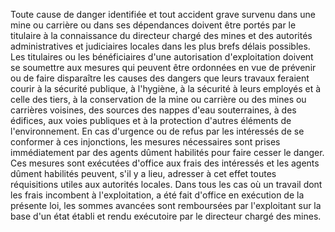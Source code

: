 Toute cause de danger identifiée et tout accident
grave survenu dans une mine ou carrière ou dans ses dépendances doivent
être portés par le titulaire à la connaissance du directeur chargé des
mines et des autorités administratives et judiciaires locales dans les
plus brefs délais possibles.
Les titulaires ou les bénéficiaires d'une autorisation d'exploitation
doivent se soumettre aux mesures qui peuvent être ordonnées en vue de
prévenir ou de faire disparaître les causes des dangers que leurs
travaux feraient courir à la sécurité publique, à l'hygiène, à la
sécurité à leurs employés et à celle des tiers, à la conservation de la
mine ou carrière ou des mines ou carrières voisines, des sources des
nappes d'eau souterraines, à des édifices, aux voies publiques et à la
protection d'autres éléments de l'environnement.
En cas d'urgence ou de refus par les intéressés de se conformer à ces
injonctions, les mesures nécessaires sont prises immédiatement par des
agents dûment habilités pour faire cesser le danger. Ces mesures sont
exécutées d'office aux frais des intéressés et les agents dûment
habilités peuvent, s'il y a lieu, adresser à cet effet toutes
réquisitions utiles aux autorités locales.
Dans tous les cas où un travail dont les frais incombent à
l'exploitation, a été fait d'office en exécution de la présente loi, les
sommes avancées sont remboursées par l'exploitant sur la base d'un état
établi et rendu exécutoire par le directeur chargé des mines.